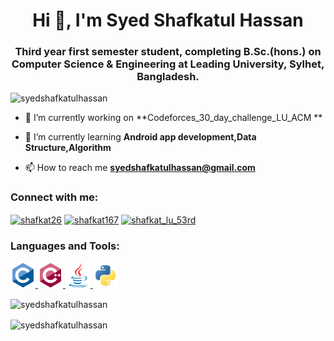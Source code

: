 <h1 align="center">Hi 👋, I'm Syed Shafkatul Hassan</h1>
<h3 align="center">Third year first semester student, completing B.Sc.(hons.) on Computer Science & Engineering at Leading University, Sylhet, Bangladesh.</h3>

<p align="left"> <img src="https://komarev.com/ghpvc/?username=syedshafkatulhassan&label=Profile%20views&color=0e75b6&style=flat" alt="syedshafkatulhassan" /> </p>

- 🔭 I’m currently working on **Codeforces_30_day_challenge_LU_ACM **

- 🌱 I’m currently learning **Android app development,Data Structure,Algorithm**

- 📫 How to reach me **syedshafkatulhassan@gmail.com**

<h3 align="left">Connect with me:</h3>
<p align="left">
<a href="https://www.codechef.com/users/shafkat26" target="blank"><img align="center" src="https://cdn.jsdelivr.net/npm/simple-icons@3.1.0/icons/codechef.svg" alt="shafkat26" height="30" width="40" /></a>
<a href="https://www.hackerrank.com/shafkat167" target="blank"><img align="center" src="https://raw.githubusercontent.com/rahuldkjain/github-profile-readme-generator/master/src/images/icons/Social/hackerrank.svg" alt="shafkat167" height="30" width="40" /></a>
<a href="https://codeforces.com/profile/shafkat_lu_53rd" target="blank"><img align="center" src="https://cdn.jsdelivr.net/npm/simple-icons@3.0.1/icons/codeforces.svg" alt="shafkat_lu_53rd" height="30" width="40" /></a>
</p>

<h3 align="left">Languages and Tools:</h3>
<p align="left"> <a href="https://www.cprogramming.com/" target="_blank"> <img src="https://raw.githubusercontent.com/devicons/devicon/master/icons/c/c-original.svg" alt="c" width="40" height="40"/> </a> <a href="https://www.w3schools.com/cpp/" target="_blank"> <img src="https://raw.githubusercontent.com/devicons/devicon/master/icons/cplusplus/cplusplus-original.svg" alt="cplusplus" width="40" height="40"/> </a> <a href="https://www.java.com" target="_blank"> <img src="https://raw.githubusercontent.com/devicons/devicon/master/icons/java/java-original.svg" alt="java" width="40" height="40"/> </a> <a href="https://www.python.org" target="_blank"> <img src="https://raw.githubusercontent.com/devicons/devicon/master/icons/python/python-original.svg" alt="python" width="40" height="40"/> </a> </p>


<p><img align="center" src="https://github-readme-stats.vercel.app/api/top-langs?username=syedshafkatulhassan&show_icons=true&locale=en&layout=compact" alt="syedshafkatulhassan" /></p>

<p><img align="center" src="https://github-readme-streak-stats.herokuapp.com/?user=syedshafkatulhassan&" alt="syedshafkatulhassan" /></p>


